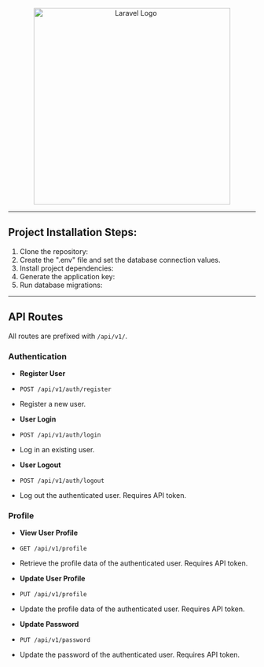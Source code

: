 <p align="center">
    <a href="https://laravel.com" target="_blank">
        <img src="https://raw.githubusercontent.com/laravel/art/master/logo-lockup/5%20SVG/2%20CMYK/1%20Full%20Color/laravel-logolockup-cmyk-red.svg" width="400" alt="Laravel Logo">
    </a>
</p>
<hr />

## Project Installation Steps:

1. Clone the repository:
2. Create the ".env" file and set the database connection values.
3. Install project dependencies:
4. Generate the application key:
5. Run database migrations:

<hr />

## API Routes

All routes are prefixed with `/api/v1/`.

### Authentication

- **Register User**
- `POST /api/v1/auth/register`
- Register a new user.

- **User Login**
- `POST /api/v1/auth/login`
- Log in an existing user.

- **User Logout**
- `POST /api/v1/auth/logout`
- Log out the authenticated user. Requires API token.

### Profile

- **View User Profile**
- `GET /api/v1/profile`
- Retrieve the profile data of the authenticated user. Requires API token.

- **Update User Profile**
- `PUT /api/v1/profile`
- Update the profile data of the authenticated user. Requires API token.

- **Update Password**
- `PUT /api/v1/password`
- Update the password of the authenticated user. Requires API token.
